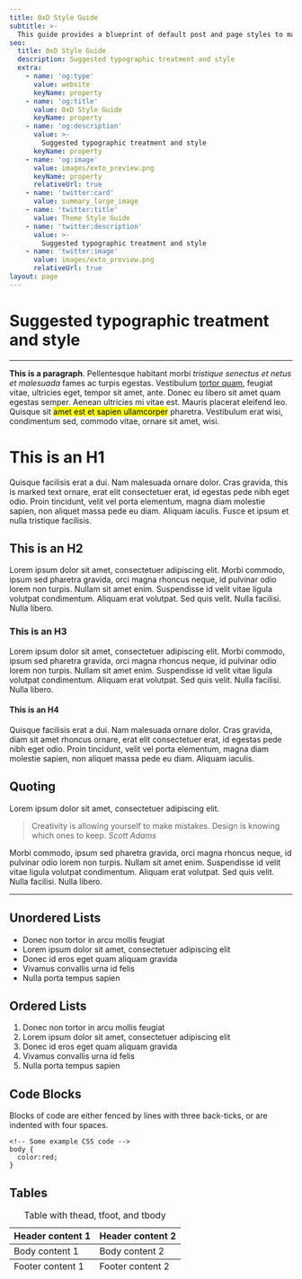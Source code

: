 ```yaml
---
title: 0xD Style Guide
subtitle: >-
  This guide provides a blueprint of default post and page styles to make my life a bit easier when editing on the go.
seo:
  title: 0xD Style Guide
  description: Suggested typographic treatment and style
  extra:
    - name: 'og:type'
      value: website
      keyName: property
    - name: 'og:title'
      value: 0xD Style Guide
      keyName: property
    - name: 'og:description'
      value: >-
        Suggested typographic treatment and style
      keyName: property
    - name: 'og:image'
      value: images/exto_preview.png
      keyName: property
      relativeUrl: true
    - name: 'twitter:card'
      value: summary_large_image
    - name: 'twitter:title'
      value: Theme Style Guide
    - name: 'twitter:description'
      value: >-
        Suggested typographic treatment and style
    - name: 'twitter:image'
      value: images/exto_preview.png
      relativeUrl: true
layout: page
---
```

# Suggested typographic treatment and style



---

**This is a paragraph**. Pellentesque habitant morbi *tristique senectus et netus et malesuada* fames ac turpis egestas. Vestibulum [tortor quam](https://www.google.com), feugiat vitae, ultricies eget, tempor sit amet, ante. Donec eu libero sit amet quam egestas semper. Aenean ultricies mi vitae est. Mauris placerat eleifend leo. Quisque sit <mark>amet est et sapien ullamcorper</mark> pharetra. Vestibulum erat wisi, condimentum sed, commodo vitae, ornare sit amet, wisi.

# This is an H1

Quisque facilisis erat a dui. Nam malesuada ornare dolor. Cras gravida, this is marked text ornare, erat elit consectetuer erat, id egestas pede nibh eget odio. Proin tincidunt, velit vel porta elementum, magna diam molestie sapien, non aliquet massa pede eu diam. Aliquam iaculis. Fusce et ipsum et nulla tristique facilisis.

## This is an H2

Lorem ipsum dolor sit amet, consectetuer adipiscing elit. Morbi commodo, ipsum sed pharetra gravida, orci magna rhoncus neque, id pulvinar odio lorem non turpis. Nullam sit amet enim. Suspendisse id velit vitae ligula volutpat condimentum. Aliquam erat volutpat. Sed quis velit. Nulla facilisi. Nulla libero.

### This is an H3

Lorem ipsum dolor sit amet, consectetuer adipiscing elit. Morbi commodo, ipsum sed pharetra gravida, orci magna rhoncus neque, id pulvinar odio lorem non turpis. Nullam sit amet enim. Suspendisse id velit vitae ligula volutpat condimentum. Aliquam erat volutpat. Sed quis velit. Nulla facilisi. Nulla libero.

#### This is an H4

Quisque facilisis erat a dui. Nam malesuada ornare dolor. Cras gravida, diam sit amet rhoncus ornare, erat elit consectetuer erat, id egestas pede nibh eget odio. Proin tincidunt, velit vel porta elementum, magna diam molestie sapien, non aliquet massa pede eu diam. Aliquam iaculis.

## Quoting

Lorem ipsum dolor sit amet, consectetuer adipiscing elit.

>Creativity is allowing yourself to make mistakes. Design is knowing which ones to keep. <cite>Scott Adams</cite>

Morbi commodo, ipsum sed pharetra gravida, orci magna rhoncus neque, id pulvinar odio lorem non turpis. Nullam sit amet enim. Suspendisse id velit vitae ligula volutpat condimentum. Aliquam erat volutpat. Sed quis velit. Nulla facilisi. Nulla libero.

***

## Unordered Lists

+ Donec non tortor in arcu mollis feugiat
+ Lorem ipsum dolor sit amet, consectetuer adipiscing elit
+ Donec id eros eget quam aliquam gravida
+ Vivamus convallis urna id felis
+ Nulla porta tempus sapien

## Ordered Lists

1. Donec non tortor in arcu mollis feugiat
2. Lorem ipsum dolor sit amet, consectetuer adipiscing elit
3. Donec id eros eget quam aliquam gravida
4. Vivamus convallis urna id felis
5. Nulla porta tempus sapien

## Code Blocks

Blocks of code are either fenced by lines with three back-ticks, or are indented with four spaces.

```
<!-- Some example CSS code -->
body {
  color:red;
}
```

## Tables

<table>
    <caption>Table with thead, tfoot, and tbody</caption>
  <thead>
    <tr>
      <th>Header content 1</th>
      <th>Header content 2</th>
    </tr>
  </thead>
  <tbody>
    <tr>
      <td>Body content 1</td>
      <td>Body content 2</td>
    </tr>
  </tbody>
  <tfoot>
    <tr>
      <td>Footer content 1</td>
      <td>Footer content 2</td>
    </tr>
  </tfoot>
</table>
